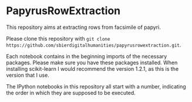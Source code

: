 # PapyrusRowExtraction

This repository aims at extracting rows from facsimile of papyri.

Please clone this repository with `git clone https://github.com/sbierdigitalhumanities/papyrusrowextraction.git`. 

Each notebook contains in the beginning imports of the necessary packages. Please make sure you have these packages installed. When installing scikit-learn I would recommend the version 1.2.1, as this is the version that I use.

The IPython notebooks in this repository all start with a number, indicating the order in which they are supposed to be executed.
